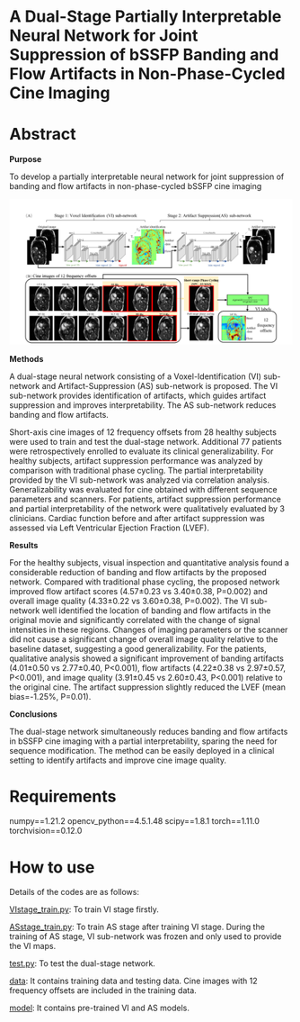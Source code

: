 # A Dual-Stage Partially Interpretable Neural Network for Joint Suppression of bSSFP Banding and Flow Artifacts in Non-Phase-Cycled Cine Imaging

# Abstract

**Purpose**

To develop a partially interpretable neural network for joint suppression of banding and flow artifacts in non-phase-cycled bSSFP cine imaging


<picture>
 <source media="(prefers-color-scheme: dark)" srcset="https://github.com/SJTU-CMRLab/Dual_stage_NN/blob/main/Figure1.png">
 <source media="(prefers-color-scheme: light)" srcset="https://github.com/SJTU-CMRLab/Dual_stage_NN/blob/main/Figure1.png">
 <img alt="The scheme of the dual-stage network and generation of the training labels" src="https://github.com/SJTU-CMRLab/Dual_stage_NN/blob/main/Figure1.png">
</picture>


**Methods**

A dual-stage neural network consisting of a Voxel-Identification (VI) sub-network and Artifact-Suppression (AS) sub-network is proposed. The VI sub-network provides identification of artifacts, which guides artifact suppression and improves interpretability. The AS sub-network reduces banding and flow artifacts. 

Short-axis cine images of 12 frequency offsets from 28 healthy subjects were used to train and test the dual-stage network. Additional 77 patients were retrospectively enrolled to evaluate its clinical generalizability. For healthy subjects, artifact suppression performance was analyzed by comparison with traditional phase cycling. The partial interpretability provided by the VI sub-network was analyzed via correlation analysis. Generalizability was evaluated for cine obtained with different sequence parameters and scanners. For patients, artifact suppression performance and partial interpretability of the network were qualitatively evaluated by 3 clinicians. Cardiac function before and after artifact suppression was assessed via Left Ventricular Ejection Fraction (LVEF).

**Results**

For the healthy subjects, visual inspection and quantitative analysis found a considerable reduction of banding and flow artifacts by the proposed network. Compared with traditional phase cycling, the proposed network improved flow artifact scores (4.57±0.23 vs 3.40±0.38, P=0.002) and overall image quality (4.33±0.22 vs 3.60±0.38, P=0.002). The VI sub-network well identified the location of banding and flow artifacts in the original movie and significantly correlated with the change of signal intensities in these regions. Changes of imaging parameters or the scanner did not cause a significant change of overall image quality relative to the baseline dataset, suggesting a good generalizability. For the patients, qualitative analysis showed a significant improvement of banding artifacts (4.01±0.50 vs 2.77±0.40, P<0.001), flow artifacts (4.22±0.38 vs 2.97±0.57, P<0.001), and image quality (3.91±0.45 vs 2.60±0.43, P<0.001) relative to the original cine. The artifact suppression slightly reduced the LVEF (mean bias=-1.25%, P=0.01).

**Conclusions**

The dual-stage network simultaneously reduces banding and flow artifacts in bSSFP cine imaging with a partial interpretability, sparing the need for sequence modification. The method can be easily deployed in a clinical setting to identify artifacts and improve cine image quality.

# Requirements
numpy==1.21.2
opencv_python==4.5.1.48
scipy==1.8.1
torch==1.11.0
torchvision==0.12.0


# How to use
Details of the codes are as follows:

[VIstage_train.py](https://github.com/SJTU-CMRLab/Dual_stage_NN/blob/main/VIstage_train.py): To train VI stage firstly.

[ASstage_train.py](https://github.com/SJTU-CMRLab/Dual_stage_NN/blob/main/ASstage_train.py): To train AS stage after training VI stage. During the training of AS stage, VI sub-network was frozen and only used to provide the VI maps.

[test.py](https://github.com/SJTU-CMRLab/Dual_stage_NN/blob/main/test.py): To test the dual-stage network.

[data](https://github.com/SJTU-CMRLab/Dual_stage_NN/blob/main/data): It contains training data and testing data. Cine images with 12 frequency offsets are included in the training data.

[model](https://github.com/SJTU-CMRLab/Dual_stage_NN/blob/main/model): It contains pre-trained VI and AS models.

